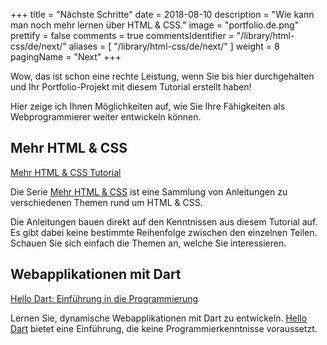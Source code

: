 +++
title = "Nächste Schritte"
date = 2018-08-10
description = "Wie kann man noch mehr lernen über HTML & CSS."
image = "portfolio.de.png"
prettify = false
comments = true
commentsIdentifier = "/library/html-css/de/next/"
aliases = [
  "/library/html-css/de/next/"
]
weight = 8
pagingName = "Next"
+++

Wow, das ist schon eine rechte Leistung, wenn Sie bis hier durchgehalten und Ihr Portfolio-Projekt mit diesem Tutorial erstellt haben!

Hier zeige ich Ihnen Möglichkeiten auf, wie Sie Ihre Fähigkeiten als Webprogrammierer weiter entwickeln können.

## Mehr HTML & CSS

<a href="/de/library/more-html-css/" class="btn btn-warning"><i class="fa fa-hand-o-right"></i> Mehr HTML &amp; CSS Tutorial</a>

Die Serie [Mehr HTML & CSS](/de/library/more-html-css/) ist eine Sammlung von Anleitungen zu verschiedenen Themen rund um HTML & CSS.

Die Anleitungen bauen direkt auf den Kenntnissen aus diesem Tutorial auf. Es gibt dabei keine bestimmte Reihenfolge zwischen den einzelnen Teilen. Schauen Sie sich einfach die Themen an, welche Sie interessieren.

## Webapplikationen mit Dart

<a href="/de/library/hello-dart/" class="btn btn-warning"><i class="fa fa-hand-o-right"></i> Hello Dart: Einführung in die Programmierung</a>

Lernen Sie, dynamische Webapplikationen mit Dart zu entwickeln. [Hello Dart](/de/library/hello-dart/) bietet eine Einführung, die keine Programmierkenntnisse voraussetzt.
